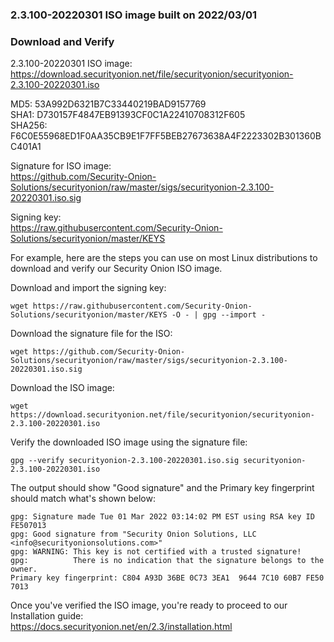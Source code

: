 ### 2.3.100-20220301 ISO image built on 2022/03/01



### Download and Verify

2.3.100-20220301 ISO image:  
https://download.securityonion.net/file/securityonion/securityonion-2.3.100-20220301.iso

MD5: 53A992D6321B7C33440219BAD9157769  
SHA1: D730157F4847EB91393CF0C1A22410708312F605  
SHA256: F6C0E55968ED1F0AA35CB9E1F7FF5BEB27673638A4F2223302B301360BC401A1 

Signature for ISO image:  
https://github.com/Security-Onion-Solutions/securityonion/raw/master/sigs/securityonion-2.3.100-20220301.iso.sig

Signing key:  
https://raw.githubusercontent.com/Security-Onion-Solutions/securityonion/master/KEYS  

For example, here are the steps you can use on most Linux distributions to download and verify our Security Onion ISO image.

Download and import the signing key:  
```
wget https://raw.githubusercontent.com/Security-Onion-Solutions/securityonion/master/KEYS -O - | gpg --import -  
```

Download the signature file for the ISO:  
```
wget https://github.com/Security-Onion-Solutions/securityonion/raw/master/sigs/securityonion-2.3.100-20220301.iso.sig
```

Download the ISO image:  
```
wget https://download.securityonion.net/file/securityonion/securityonion-2.3.100-20220301.iso
```

Verify the downloaded ISO image using the signature file:  
```
gpg --verify securityonion-2.3.100-20220301.iso.sig securityonion-2.3.100-20220301.iso
```

The output should show "Good signature" and the Primary key fingerprint should match what's shown below:
```
gpg: Signature made Tue 01 Mar 2022 03:14:02 PM EST using RSA key ID FE507013
gpg: Good signature from "Security Onion Solutions, LLC <info@securityonionsolutions.com>"
gpg: WARNING: This key is not certified with a trusted signature!
gpg:          There is no indication that the signature belongs to the owner.
Primary key fingerprint: C804 A93D 36BE 0C73 3EA1  9644 7C10 60B7 FE50 7013
```

Once you've verified the ISO image, you're ready to proceed to our Installation guide:  
https://docs.securityonion.net/en/2.3/installation.html
